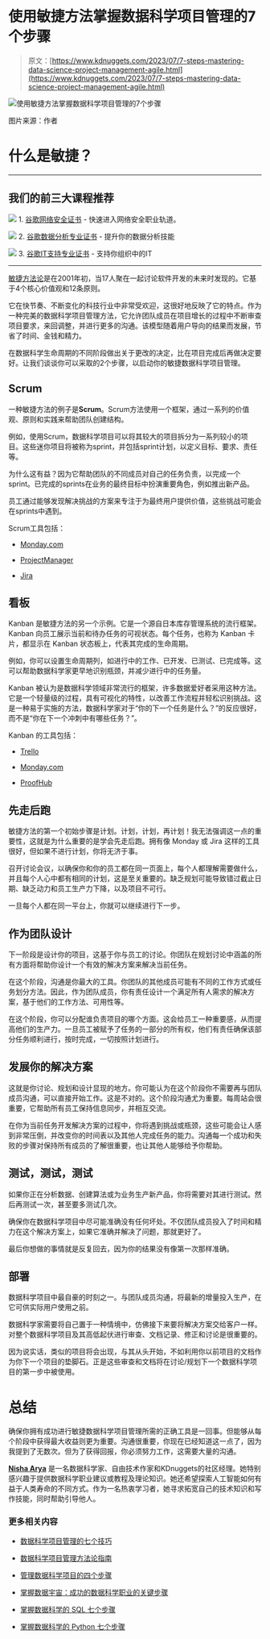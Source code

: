 # 使用敏捷方法掌握数据科学项目管理的7个步骤

> 原文：[https://www.kdnuggets.com/2023/07/7-steps-mastering-data-science-project-management-agile.html](https://www.kdnuggets.com/2023/07/7-steps-mastering-data-science-project-management-agile.html)

![使用敏捷方法掌握数据科学项目管理的7个步骤](../Images/fe58f11aff2596179d5d1866eb3f6d2b.png)

图片来源：作者

# 什么是敏捷？

* * *

## 我们的前三大课程推荐

![](../Images/0244c01ba9267c002ef39d4907e0b8fb.png) 1\. [谷歌网络安全证书](https://www.kdnuggets.com/google-cybersecurity) - 快速进入网络安全职业轨道。

![](../Images/e225c49c3c91745821c8c0368bf04711.png) 2\. [谷歌数据分析专业证书](https://www.kdnuggets.com/google-data-analytics) - 提升你的数据分析技能

![](../Images/0244c01ba9267c002ef39d4907e0b8fb.png) 3\. [谷歌IT支持专业证书](https://www.kdnuggets.com/google-itsupport) - 支持你组织中的IT

* * *

[敏捷方法论](https://agilemanifesto.org/)是在2001年初，当17人聚在一起讨论软件开发的未来时发现的。它基于4个核心价值观和12条原则。

它在快节奏、不断变化的科技行业中非常受欢迎，这很好地反映了它的特点。作为一种完美的数据科学项目管理方法，它允许团队成员在项目增长的过程中不断审查项目要求，来回调整，并进行更多的沟通。该模型随着用户导向的结果而发展，节省了时间、金钱和精力。

在数据科学生命周期的不同阶段做出关于更改的决定，比在项目完成后再做决定要好。让我们谈谈你可以采取的2个步骤，以启动你的敏捷数据科学项目管理。

## Scrum

一种敏捷方法的例子是**Scrum**。Scrum方法使用一个框架，通过一系列的价值观、原则和实践来帮助团队创建结构。

例如，使用Scrum，数据科学项目可以将其较大的项目拆分为一系列较小的项目。这些迷你项目将被称为sprint，并包括sprint计划，以定义目标、要求、责任等。

为什么这有益？因为它帮助团队的不同成员对自己的任务负责，以完成一个sprint。已完成的sprints在业务的最终目标中扮演重要角色，例如推出新产品。

员工通过能够发现解决挑战的方案来专注于为最终用户提供价值，这些挑战可能会在sprints中遇到。

Scrum工具包括：

+   [Monday.com](https://monday.com/)

+   [ProjectManager](https://www.projectmanager.com/)

+   [Jira](https://www.atlassian.com/software/jira)

## 看板

Kanban 是敏捷方法的另一个示例。它是一个源自日本库存管理系统的流行框架。Kanban 向员工展示当前和待办任务的可视状态。每个任务，也称为 Kanban 卡片，都显示在 Kanban 状态板上，代表其完成的生命周期。

例如，你可以设置生命周期列，如进行中的工作、已开发、已测试、已完成等。这可以帮助数据科学家更早地识别瓶颈，并减少进行中的任务量。

Kanban 被认为是数据科学领域非常流行的框架，许多数据爱好者采用这种方法。它是一个轻量级的过程，具有可视化的特性，以改善工作流程并轻松识别挑战。这是一种易于实施的方法，数据科学家对于“你的下一个任务是什么？”的反应很好，而不是“你在下一个冲刺中有哪些任务？”。

Kanban 的工具包括：

+   [Trello](https://trello.com/)

+   [Monday.com](https://monday.com/)

+   [ProofHub](https://www.proofhub.com/)

## 先走后跑

敏捷方法的第一个初始步骤是计划。计划，计划，再计划！我无法强调这一点的重要性，这就是为什么重要的是学会先走后跑。拥有像 Monday 或 Jira 这样的工具很好，但如果不进行计划，你将无济于事。

召开讨论会议，以确保你和你的员工都在同一页面上，每个人都理解需要做什么，并且每个人心中都有相同的计划，这是至关重要的。缺乏规划可能导致错过截止日期、缺乏动力和员工生产力下降，以及项目不可行。

一旦每个人都在同一平台上，你就可以继续进行下一步。

## 作为团队设计

下一阶段是设计你的项目，这基于你与员工的讨论。你团队在规划讨论中涵盖的所有方面将帮助你设计一个有效的解决方案来解决当前任务。

在这个阶段，沟通是你最大的工具。你团队的其他成员可能有不同的工作方式或任务划分方法。因此，作为团队成员，你有责任设计一个满足所有人需求的解决方案，基于他们的工作方法、可用性等。

在这个阶段，你可以分配谁负责项目的哪个方面。这会给员工一种重要感，从而提高他们的生产力。一旦员工被赋予了任务的一部分的所有权，他们有责任确保该部分任务顺利进行，按时完成，一切按照计划进行。

## 发展你的解决方案

这就是你讨论、规划和设计显现的地方。你可能认为在这个阶段你不需要再与团队成员沟通，可以直接开始工作。这是不对的。这个阶段沟通尤为重要。每周站会很重要，它帮助所有员工保持信息同步，并相互交流。

在你为当前任务开发解决方案的过程中，你将遇到挑战或瓶颈，这些可能会让人感到非常压倒，并改变你的时间表以及其他人完成任务的能力。沟通每一个成功和失败的步骤对保持所有成员的了解很重要，也让其他人能够给予你帮助。

## 测试，测试，测试

如果你正在分析数据、创建算法或为业务生产新产品，你将需要对其进行测试。然后再测试一次，甚至要多测试几次。

确保你在数据科学项目中尽可能准确没有任何坏处。不仅团队成员投入了时间和精力在这个解决方案上，如果它准确并解决了问题，那就更好了。

最后你想做的事情就是反复回去，因为你的结果没有像第一次那样准确。

## 部署

数据科学项目中最自豪的时刻之一。与团队成员沟通，将最新的增量投入生产，在它可供实际用户使用之前。

数据科学家需要将自己置于一种情境中，仿佛接下来要将解决方案交给客户一样。对整个数据科学项目及其高低起伏进行审查、文档记录、修正和讨论是很重要的。

因为说实话，类似的项目将会出现，与其从头开始，不如利用你以前项目的文档作为你下一个项目的垫脚石。正是这些审查和文档将在讨论/规划下一个数据科学项目的第一步中被使用。

# 总结

确保你拥有成功进行敏捷数据科学项目管理所需的正确工具是一回事。但能够从每个阶段中获得最大收益则更为重要。沟通很重要，你现在已经知道这一点了，因为我提到了无数次。但为了获得回报，你必须努力工作，这需要大量的沟通。

**[Nisha Arya](https://www.linkedin.com/in/nisha-arya-ahmed/)** 是一名数据科学家、自由技术作家和KDnuggets的社区经理。她特别感兴趣于提供数据科学职业建议或教程及理论知识。她还希望探索人工智能如何有益于人类寿命的不同方式。作为一名热衷学习者，她寻求拓宽自己的技术知识和写作技能，同时帮助引导他人。

### 更多相关内容

+   [数据科学项目管理的七个技巧](https://www.kdnuggets.com/2023/03/7-tips-data-science-project-management.html)

+   [数据科学项目管理方法论指南](https://www.kdnuggets.com/2023/07/guide-data-science-project-management-methodologies.html)

+   [管理数据科学项目的四个步骤](https://www.kdnuggets.com/2022/05/4-steps-managing-data-science-project.html)

+   [掌握数据宇宙：成功的数据科学职业的关键步骤](https://www.kdnuggets.com/mastering-the-data-universe-key-steps-to-a-thriving-data-science-career)

+   [掌握数据科学的 SQL 七个步骤](https://www.kdnuggets.com/2022/04/7-steps-mastering-sql-data-science.html)

+   [掌握数据科学的 Python 七个步骤](https://www.kdnuggets.com/2022/06/7-steps-mastering-python-data-science.html)

